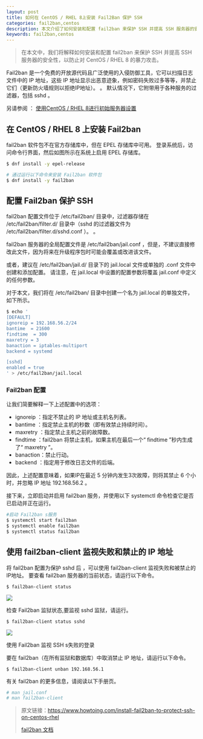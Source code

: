 ```yaml
---
layout: post
title: 如何在 CentOS / RHEL 8上安装 Fail2Ban 保护 SSH
categories: fail2ban,centos
description: 本文介绍了如何安装和配置 fail2ban 来保护 SSH 并提高 SSH 服务器的安全性，以防止在 CentOS / RHEL 8 上遭受暴力攻击
keywords: fail2ban,centos
---
```


> 在本文中，我们将解释如何安装和配置 fail2ban 来保护 SSH 并提高 SSH 服务器的安全性，以防止对 CentOS / RHEL 8 的暴力攻击。

Fail2ban 是一个免费的开放源代码且广泛使用的入侵防御工具，它可以扫描日志文件中的 IP 地址，这些 IP 地址显示出恶意迹象，例如密码失败过多等等，并禁止它们（更新防火墙规则以拒绝IP地址）。 。 默认情况下，它附带用于各种服务的过滤器，包括 sshd 。

另请参阅 ： [使用CentOS / RHEL 8进行初始服务器设置](https://www.howtoing.com/initial-server-setup-with-centos-rhel-8/)

## 在 CentOS / RHEL 8 上安装 Fail2ban

fail2ban 软件包不在官方存储库中，但在 EPEL 存储库中可用。 登录系统后，访问命令行界面，然后如图所示在系统上启用 EPEL 存储库。

```bash
$ dnf install -y epel-release

# 通过运行以下命令来安装 Fail2ban 软件包
$ dnf install -y fail2ban
```

## 配置 Fail2ban 保护 SSH

fail2ban 配置文件位于 /etc/fail2ban/ 目录中，过滤器存储在 /etc/fail2ban/filter.d/ 目录中（sshd 的过滤器文件为 /etc/fail2ban/filter.d/sshd.conf ）。 。

fail2ban 服务器的全局配置文件是 /etc/fail2ban/jail.conf ，但是，不建议直接修改此文件，因为将来在升级程序包时可能会覆盖或改进该文件。

或者，建议在 /etc/fail2ban/jail.d/ 目录下的 jail.local 文件或单独的 .conf 文件中创建和添加配置。 请注意，在 jail.local 中设置的配置参数将覆盖 jail.conf 中定义的任何参数。

对于本文，我们将在 /etc/fail2ban/ 目录中创建一个名为 jail.local 的单独文件，如下所示。

```bash
$ echo '
[DEFAULT]
ignoreip = 192.168.56.2/24
bantime  = 21600
findtime  = 300
maxretry = 3
banaction = iptables-multiport
backend = systemd

[sshd]
enabled = true
' > /etc/fail2ban/jail.local
```

### Fail2ban 配置

让我们简要解释一下上述配置中的选项：

- ignoreip ：指定不禁止的 IP 地址或主机名列表。
- bantime ：指定禁止主机的秒数（即有效禁止持续时间）。
- maxretry ：指定禁止主机之前的故障数。
- findtime ：fail2ban 将禁止主机，如果主机在最后一个“ findtime ”秒内生成了“ maxretry ”。
- banaction：禁止行动。
- backend ：指定用于修改日志文件的后端。

因此，上述配置意味着，如果IP在最近 5 分钟内发生3次故障，则将其禁止 6 个小时，并忽略 IP 地址 192.168.56.2 。

接下来，立即启动并启用 fail2ban 服务，并使用以下 systemctl 命令检查它是否已启动并正在运行。

```bash
#启动 Fail2ban s服务
$ systemctl start fail2ban
$ systemctl enable fail2ban
$ systemctl status fail2ban
```

## 使用 fail2ban-client 监视失败和禁止的 IP 地址

将 fail2ban 配置为保护 sshd 后 ，可以使用 fail2ban-client 监视失败和被禁止的IP地址。 要查看 fail2ban 服务器的当前状态，请运行以下命令。

```$ fail2ban-client status```

![ ](/images/20191030-fail2ban-for-centos8-01.png)

检查 Fail2ban 监狱状态,要监视 sshd 监狱，请运行。

```$ fail2ban-client status sshd```

![ ](/images/20191030-fail2ban-for-centos8-02.png)

使用 Fail2ban 监视 SSH s失败的登录

要在 fail2ban（在所有监狱和数据库）中取消禁止 IP 地址，请运行以下命令。

```$ fail2ban-client unban 192.168.56.1```

有关 fail2ban 的更多信息，请阅读以下手册页。

```bash
# man jail.conf
# man fail2ban-client
```

> 原文链接：<https://www.howtoing.com/install-fail2ban-to-protect-ssh-on-centos-rhel>
>
> [fail2ban 文档](http://www.fail2ban.org/wiki/index.php/MANUAL_0_8#Installing_from_sources_on_a_GNU.2FLinux_system)